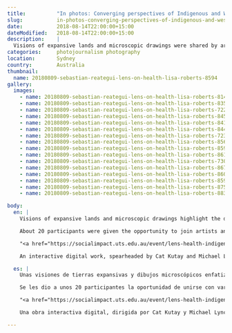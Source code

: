 ```yaml
---
title:          "In photos: Converging perspectives of Indigenous and Western health and wellbeing"
slug:           in-photos-converging-perspectives-of-indigenous-and-western-health-and-wellbeing
date:           2018-08-14T22:00:00+15:00
dateModified:   2018-08-14T22:00:00+15:00
description:    |
  Visions of expansive lands and microscopic drawings were shared by artists and scientists from Indigenous backgrounds.
categories:     photojournalism photography
location:       Sydney
country:        Australia
thumbnail:
  name: 20180809-sebastian-reategui-lens-on-health-lisa-roberts-8594
gallery:
  images:
    - name: 20180809-sebastian-reategui-lens-on-health-lisa-roberts-8146
    - name: 20180809-sebastian-reategui-lens-on-health-lisa-roberts-8356
    - name: 20180809-sebastian-reategui-lens-on-health-lisa-roberts-7227
    - name: 20180809-sebastian-reategui-lens-on-health-lisa-roberts-8459
    - name: 20180809-sebastian-reategui-lens-on-health-lisa-roberts-8418
    - name: 20180809-sebastian-reategui-lens-on-health-lisa-roberts-8448
    - name: 20180809-sebastian-reategui-lens-on-health-lisa-roberts-7237
    - name: 20180809-sebastian-reategui-lens-on-health-lisa-roberts-8561
    - name: 20180809-sebastian-reategui-lens-on-health-lisa-roberts-8592
    - name: 20180809-sebastian-reategui-lens-on-health-lisa-roberts-8614
    - name: 20180809-sebastian-reategui-lens-on-health-lisa-roberts-7307
    - name: 20180809-sebastian-reategui-lens-on-health-lisa-roberts-8676
    - name: 20180809-sebastian-reategui-lens-on-health-lisa-roberts-8606
    - name: 20180809-sebastian-reategui-lens-on-health-lisa-roberts-8594
    - name: 20180809-sebastian-reategui-lens-on-health-lisa-roberts-8757
    - name: 20180809-sebastian-reategui-lens-on-health-lisa-roberts-8836

body:
  en: |
    Visions of expansive lands and microscopic drawings highlight the different ways of seeing and interpreting the natural world.

    About 20 participants were given the opportunity to join artists and scientists in conversations about Indigenous health and the roles of nature and connection to land in human health.

    "<a href="https://socialimpact.uts.edu.au/event/lens-health-indigenous-western-views/">Lens on Health: Indigenous and Western Views</a>" was presented by Living Data's Lisa Roberts in conjunction with UTS, in two venues at the university on Thursday.

    An interactive digital work, spearheaded by Cat Kutay and Michael Lynch, was presented in a surround projection room.

  es: |
    Unas visiones de tierras expansivas y dibujos microscópicos enfatizan los distintos medios que hay de ver e interpretar el mundo natural.

    Se les dio a unos 20 participantes la oportunidad de unirse con varios artistas y científicos para conversar sobre la salud indígena y los papeles que toman la naturaleza y la conexión con la tierra para la salud humana en general.

    "<a href="https://socialimpact.uts.edu.au/event/lens-health-indigenous-western-views/"><i>Lens on Health: Indigenous and Western Views</i></a>" fue presentado por Lisa Roberts del grupo Living Data en colaboración con la Universidad de Tecnología Sídney, en dos sitios de la universidad el jueves pasado.

    Una obra interactiva digital, dirigida por Cat Kutay y Michael Lynch, fue presentada en una sala de proyección envolvente.

---
```

